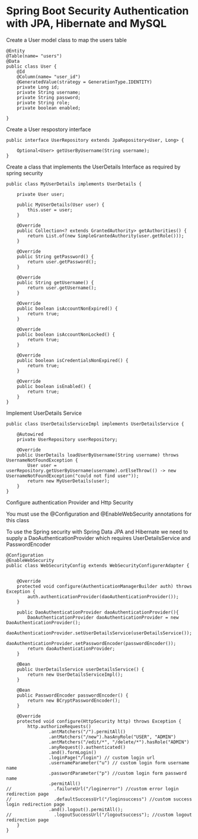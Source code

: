 # Spring Boot Security Authentication with JPA, Hibernate and MySQL

Create a User model  class to map the users table


```
@Entity
@Table(name= "users")
@Data
public class User {
    @Id
    @Column(name= "user_id")
    @GeneratedValue(strategy = GenerationType.IDENTITY)
    private Long id;
    private String username;
    private String password;
    private String role;
    private boolean enabled;

}

```

Create a User respostory interface

```
public interface UserRepository extends JpaRepository<User, Long> {

    Optional<User> getUserByUsername(String username);
}
```


Create a class that implements the UserDetails Interface as required by spring security

```
public class MyUserDetails implements UserDetails {

    private User user;

    public MyUserDetails(User user) {
        this.user = user;
    }

    @Override
    public Collection<? extends GrantedAuthority> getAuthorities() {
        return List.of(new SimpleGrantedAuthority(user.getRole()));
    }

    @Override
    public String getPassword() {
        return user.getPassword();
    }

    @Override
    public String getUsername() {
        return user.getUsername();
    }

    @Override
    public boolean isAccountNonExpired() {
        return true;
    }

    @Override
    public boolean isAccountNonLocked() {
        return true;
    }

    @Override
    public boolean isCredentialsNonExpired() {
        return true;
    }

    @Override
    public boolean isEnabled() {
        return true;
    }
}

```

Implement UserDetails Service

```
public class UserDetailsServiceImpl implements UserDetailsService {

    @Autowired
    private UserRepository userRepository;

    @Override
    public UserDetails loadUserByUsername(String username) throws UsernameNotFoundException {
        User user = userRepository.getUserByUsername(username).orElseThrow(() -> new UsernameNotFoundException("could not find user"));
        return new MyUserDetails(user);
    }
}

```

Configure authentication Provider and Http Security

You must use the @Configuration and @EnableWebSecurity annotations for this class

To use the Spring security with Spring Data JPA and Hibernate we need to supply a DaoAuthenticationProvider which requires UserDetailsService and PasswordEncoder

```
@Configuration
@EnableWebSecurity
public class WebSecurityConfig extends WebSecurityConfigurerAdapter {


    @Override
    protected void configure(AuthenticationManagerBuilder auth) throws Exception {
        auth.authenticationProvider(daoAuthenticationProvider());
    }

    public DaoAuthenticationProvider daoAuthenticationProvider(){
        DaoAuthenticationProvider daoAuthenticationProvider = new DaoAuthenticationProvider();
        daoAuthenticationProvider.setUserDetailsService(userDetailsService());
        daoAuthenticationProvider.setPasswordEncoder(passwordEncoder());
        return daoAuthenticationProvider;
    }

    @Bean
    public UserDetailsService userDetailsService() {
        return new UserDetailsServiceImpl();
    }

    @Bean
    public PasswordEncoder passwordEncoder() {
        return new BCryptPasswordEncoder();
    }

    @Override
    protected void configure(HttpSecurity http) throws Exception {
        http.authorizeRequests()
                .antMatchers("/").permitAll()
                .antMatchers("/new").hasAnyRole("USER", "ADMIN")
                .antMatchers("/edit/*", "/delete/*").hasRole("ADMIN")
                .anyRequest().authenticated()
                .and().formLogin()
                .loginPage("/login") // custom login url
                .usernameParameter("u") // custom login form username name
                .passwordParameter("p") //custom login form password name
                .permitAll()
//                .failureUrl("/loginerror") //custom error login redirection page
//                .defaultSuccessUrl("/loginsuccess") //custom success login redirection page
                .and().logout().permitAll();
//                .logoutSuccessUrl("/logoutsuccess"); //custom logout redirection page
    }
}
```
